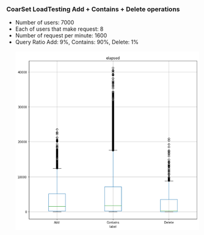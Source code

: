 ### CoarSet LoadTesting Add + Contains + Delete operations
- Number of users: 7000
- Each of users that make request: 8
- Number of request per minute: 1600
- Query Ratio Add: 9%, Contains: 90%, Delete: 1% <br><br>
![ACD.png](ACD.png "Add + Contains + Delete operations")